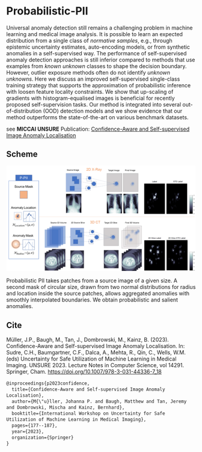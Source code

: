 # Probabilistic-PII

Universal anomaly detection still remains a challenging problem in machine learning and medical image analysis. It is possible to learn an expected distribution from a single class of *normative samples*, e.g., through epistemic uncertainty estimates, auto-encoding models, or from synthetic anomalies in a self-supervised way. The performance of self-supervised anomaly detection approaches is still inferior compared to methods that use examples from *known unknown* classes to shape the decision boundary. However, outlier exposure methods often do not identify *unknown unknowns*. Here we discuss an improved self-supervised single-class training strategy that supports the approximation of probabilistic inference with loosen feature locality constraints. We show that up-scaling of gradients with histogram-equalised images is beneficial for recently proposed self-supervision tasks. Our method is integrated into several out-of-distribution (OOD) detection models and we show evidence that our method outperforms the state-of-the-art on various benchmark datasets.

see **MICCAI UNSURE** Publication: [Confidence-Aware and Self-supervised Image Anomaly Localisation](https://link.springer.com/chapter/10.1007/978-3-031-44336-7_18)

## Scheme

![Scheme](P-PII_scheme.png)

Probabilistic PII takes patches from a source image of a given size. A second mask of circular size, drawn from two normal distributions for radius and location inside the source patches, allows aggregated anomalies with smoothly interpolated boundaries. We obtain probabilistic and salient anomalies.

## Cite
Müller, J.P., Baugh, M., Tan, J., Dombrowski, M., Kainz, B. (2023). Confidence-Aware and Self-supervised Image Anomaly Localisation. In: Sudre, C.H., Baumgartner, C.F., Dalca, A., Mehta, R., Qin, C., Wells, W.M. (eds) Uncertainty for Safe Utilization of Machine Learning in Medical Imaging. UNSURE 2023. Lecture Notes in Computer Science, vol 14291. Springer, Cham. https://doi.org/10.1007/978-3-031-44336-7_18

```
@inproceedings{p2023confidence,
  title={Confidence-Aware and Self-supervised Image Anomaly Localisation},
  author={M{\"u}ller, Johanna P. and Baugh, Matthew and Tan, Jeremy and Dombrowski, Mischa and Kainz, Bernhard},
  booktitle={International Workshop on Uncertainty for Safe Utilization of Machine Learning in Medical Imaging},
  pages={177--187},
  year={2023},
  organization={Springer}
}
```
